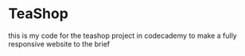 # TeaShop
this is my code for the teashop project in codecademy to make a fully responsive website to the brief
